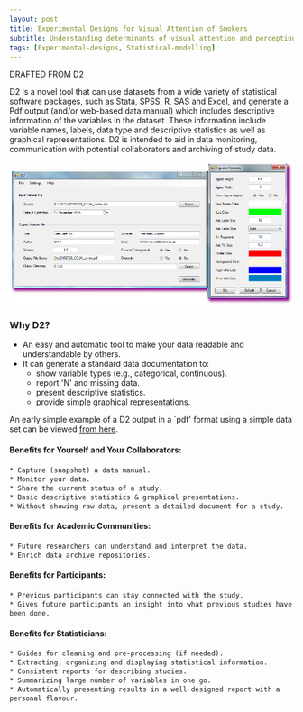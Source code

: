 ```yaml
---
layout: post
title: Experimental Designs for Visual Attention of Smokers 
subtitle: Understanding determinants of visual attention and perceptions among smokers and non-smokers
tags: [Experimental-designs, Statistical-modelling]
---
```

<p align="justify">
DRAFTED FROM D2

D2 is a novel tool that can use datasets from a wide variety of statistical software packages, such as Stata, SPSS, R, SAS and Excel, and generate a Pdf output (and/or web-based data manual) which includes descriptive information of the variables in the dataset. These information include variable names, labels, data type and descriptive statistics as well as graphical representations. D2 is intended to aid in data monitoring, communication with potential collaborators and archiving of study data.
</p>

![Early GUI for D2](/img/Projects/D2_GUI_Win.png)

### Why D2?

- An easy and automatic tool to make your data readable and understandable by others.
- It can generate a standard data documentation to:
	* show variable types (e.g., categorical, continuous).
	* report 'N' and missing data.
	* present descriptive statistics.
	* provide simple graphical representations.

An early simple example of a D2 output in a `pdf' format using a simple data set can be viewed <a href="/files/Projects/D2_Iris_SPSS.pdf" target="_blank">from here</a>.

#### Benefits for Yourself and Your Collaborators:

	* Capture (snapshot) a data manual.
	* Monitor your data.
	* Share the current status of a study.
	* Basic descriptive statistics & graphical presentations.
	* Without showing raw data, present a detailed document for a study.

#### Benefits for Academic Communities:

	* Future researchers can understand and interpret the data.
	* Enrich data archive repositories.

#### Benefits for Participants:

	* Previous participants can stay connected with the study.
	* Gives future participants an insight into what previous studies have been done.

#### Benefits for Statisticians:

	* Guides for cleaning and pre-processing (if needed).
	* Extracting, organizing and displaying statistical information.
	* Consistent reports for describing studies.
	* Summarizing large number of variables in one go.
	* Automatically presenting results in a well designed report with a personal flavour.
